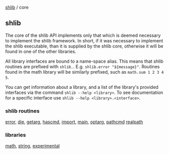 [shlib][] / core

shlib
-----

The core of the shlib API implements only that which is deemed necessary to
implement the shlib framework. In short, if it was necessary to implement the
shlib executable, than it is supplied by the shlib core, otherwise it will be
found in one of the other libraries.

All library interfaces are bound to a name-space alias.  This means that shlib
routines are prefixed with `shlib.`.  E.g. `shlib.error "${message}"`.
Routines found in the math library will be similarly prefixed, such as
`math.sum 1 2 3 4 5`.

You can get information about a library, and a list of the library's provided
interfaces via the command `shlib --help <library>`.  To see documentation for
a specific interface use `shlib --help <library>.<interface>`.

### shlib routines ###

 [error][], [die][], [getarg][], [hascmd][], [import][], [main][], [optarg][], [pathcmd][] [realpath][]

### libraries ###

 [math][], [string][], [experimental][]

[atexit]: atexit.md "atexit"
[error]: error.md "error"
[die]: die.md "die"
[getarg]: getarg.md "getarg"
[hascmd]: hascmd.md "hascmd"
[hasfunc]: hasfunc.md "hasfunc"
[import]: import.md "import"
[pathcmd]: pathcmd.md "pathcmd"
[main]: main.md "main"
[optarg]: optarg.md "optarg"
[realpath]: realpath.md "realpath"
[math]: ../math/__index__.md "math"
[string]: ../string/__index__.md "string"
[experimental]: ../experimental/__index__.md "experimental"
[core]: ../doc/__index__.md "core"
[shlib]: http://github.com/major0/shlib "shlib"

